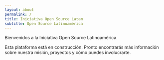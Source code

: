 ```yaml
---
layout: about
permalink: /
title: Iniciativa Open Source Latam
subtitle: Open Source Latinoamérica
---
```


Bienvenidos a la Iniciativa Open Source Latinoamérica.

Esta plataforma está en construcción. Pronto encontrarás más información sobre nuestra misión, proyectos y cómo puedes involucrarte.
